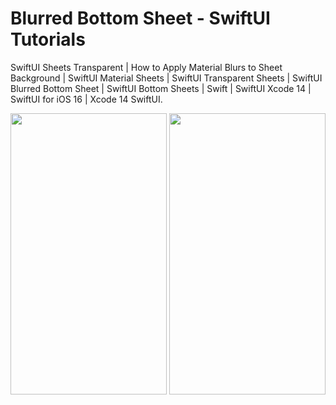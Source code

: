 # Blurred Bottom Sheet - SwiftUI Tutorials
 SwiftUI Sheets Transparent | How to Apply Material Blurs to Sheet Background | SwiftUI Material Sheets | SwiftUI Transparent Sheets | SwiftUI Blurred Bottom Sheet | SwiftUI Bottom Sheets  | Swift | SwiftUI Xcode 14 | SwiftUI for iOS 16 | Xcode 14 SwiftUI.

<img src="https://user-images.githubusercontent.com/83715610/221098964-7722fdcc-1d91-4521-88f0-4d3cd3e5f3a5.png" width="250" height="450"> <img src="https://user-images.githubusercontent.com/83715610/221098956-33f3c3fe-8695-460a-b0ee-9200dfe5d523.png" width="250" height="450">
